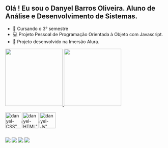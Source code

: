 ## Olá ! Eu sou o Danyel Barros Oliveira. Aluno de Análise e Desenvolvimento de Sistemas.

- 🎒 Cursando o 3° semestre
- 💻 Projeto Pessoal de Programação Orientada à Objeto com Javascript.
- 📖 Projeto desenvolvido na Imersão Alura.

<div>
    <a href="https://github.com/danyeloliveira">
    <img height="180em" src="https://github-readme-stats.vercel.app/api?username=danyel-oliveira&show_icons=true&theme=dracula&iclude_all_commits=true&count_private=true"/>
    <img height="180em" src="https://github-readme-stats.vercel.app/api/top-langs/?username=danyel-oliveira&layout=compact&langs_count=16&theme=dracula"/>
</div>

<div style="display: inline_block"><br>
   <img align="center" alt=danyel-CSS" height="50" width"50" src="https://cdn.jsdelivr.net/gh/devicons/devicon@latest/icons/css3/css3-plain-wordmark.svg" />       
   <img align="center" alt=danyel-HTML" height="50" width"50" src="https://cdn.jsdelivr.net/gh/devicons/devicon@latest/icons/html5/html5-plain-wordmark.svg" />      
   <img align="center" alt=danyel-Js" height="50" width"30" src="https://cdn.jsdelivr.net/gh/devicons/devicon@latest/icons/javascript/javascript-plain.svg" />
</div>

##

<div>
 <a href="https://instagram.com/danyelb_desenvolvedor" target="_blank"><img src="https://img.shields.io/badge/-Instagram-%23E4405F?style=for-the-badge&logo=instagram&logoColor=white" 
 target="_blank"></a>
 <a href="https://www.linkedin.com/in/danyel_b_oliveira-746471242a" target="_blank"><img src="https://img.shields.io/badge/-LinkedIn-0077B5?style=for-the-badge&logo=linkedin&logoColor=white" 
 taget="_blank"></a>
 <a href= "mailto:danyeloliveira507@gmail.com"><img src="https://img.shields.io/badge/Gmail-D14836?style=for-the-badge&logo=gmail&logoColor=white"
 taget="_blank"></a>
  <a href="https://github.com/danyel-oliveira/Imersao_Alura"><img src="https://img.shields.io/badge/GitHub-100000?style=for-the-badge&logo=github&logoColor=white"
 taget="_blank"></a> 
</div> 


